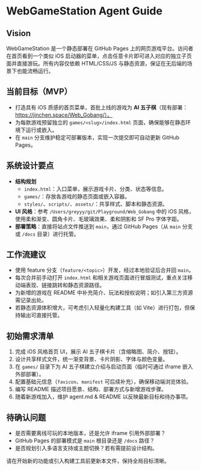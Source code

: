 # WebGameStation Agent Guide

## Vision
WebGameStation 是一个静态部署在 GitHub Pages 上的网页游戏平台。访问者在首页看到一个类似 iOS 启动器的菜单，点击任意卡片即可进入对应的独立子页面并直接游玩。所有内容仅依赖 HTML/CSS/JS 与静态资源，保证在无后端的场景下也能流畅运行。

## 当前目标（MVP）
- 打造具有 iOS 质感的首页菜单，首批上线的游戏为 **AI 五子棋**（现有部署：https://jinchen.space/Web_Gobang/）。
- 为每款游戏预留独立的 `games/<slug>/index.html` 页面，确保能够在静态环境下运行或嵌入。
- 在 `main` 分支维护稳定可部署版本，实现一次提交即可自动更新 GitHub Pages。

## 系统设计要点
- **结构规划**
  - `index.html`：入口菜单，展示游戏卡片、分类、状态等信息。
  - `games/`：存放各游戏的静态页面或嵌入容器。
  - `styles/`、`scripts/`、`assets/`：共享样式、脚本和静态资源。
- **UI 风格**：参考 `/Users/greyyy/git/Playground/Web_Gobang` 中的 iOS 风格，使用柔和渐变、圆角卡片、毛玻璃效果、柔和阴影和 SF Pro 字体字距。
- **部署策略**：直接将站点文件推送到 `main`，通过 GitHub Pages（从 `main` 分支或 `/docs` 目录）进行托管。

## 工作流建议
- 使用 feature 分支（`feature/<topic>`）开发，经过本地验证后合并回 `main`。
- 每次合并前手动打开 `index.html` 和相关游戏页面进行冒烟测试，重点关注移动端表现、链接跳转和静态资源路径。
- 为新增的游戏在 README 中补充简介、玩法和授权说明；如引入第三方资源需记录出处。
- 若静态资源体积增大，可考虑引入轻量化构建工具（如 Vite）进行打包，但保持输出可直接托管。

## 初始需求清单
1. 完成 iOS 风格首页 UI，展示 AI 五子棋卡片（含缩略图、简介、按钮）。
2. 设计共享样式文件，统一渐变背景、卡片阴影、字体与颜色变量。
3. 在 `games/` 目录下为 AI 五子棋建立介绍与启动页面（临时可通过 iframe 嵌入外部部署）。
4. 配置基础元信息（`favicon`、`manifest` 可后续补充），确保移动端浏览体验。
5. 编写 README 描述项目愿景、结构、部署方式与新增游戏步骤。
6. 随着新游戏加入，维护 agent.md & README 以反映最新目标和待办事项。

## 待确认问题
- 是否需要离线可玩的本地版本，还是允许 iframe 引用外部部署？
- GitHub Pages 的部署模式是 `main` 根目录还是 `/docs` 路径？
- 是否规划引入多语言支持或主题切换？若有需提前设计结构。

请在开始新的功能或引入构建工具前更新本文件，保持全局目标清晰。
